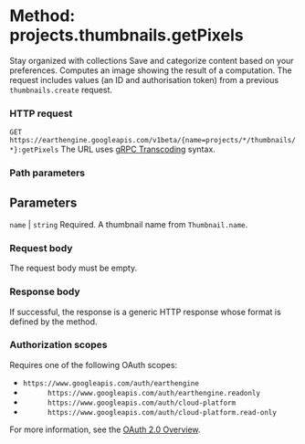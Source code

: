  
#  Method: projects.thumbnails.getPixels 
Stay organized with collections  Save and categorize content based on your preferences. 
Computes an image showing the result of a computation. The request includes values (an ID and authorisation token) from a previous `thumbnails.create` request.
### HTTP request
`GET https://earthengine.googleapis.com/v1beta/{name=projects/*/thumbnails/*}:getPixels`
The URL uses [gRPC Transcoding](https://google.aip.dev/127) syntax.
### Path parameters
Parameters  
---  
`name` |  `string` Required. A thumbnail name from `Thumbnail.name`.  
### Request body
The request body must be empty.
### Response body
If successful, the response is a generic HTTP response whose format is defined by the method.
### Authorization scopes
Requires one of the following OAuth scopes:
  * `https://www.googleapis.com/auth/earthengine`
  * `      https://www.googleapis.com/auth/earthengine.readonly`
  * `      https://www.googleapis.com/auth/cloud-platform`
  * `      https://www.googleapis.com/auth/cloud-platform.read-only`


For more information, see the [OAuth 2.0 Overview](https://developers.google.com/identity/protocols/OAuth2).
